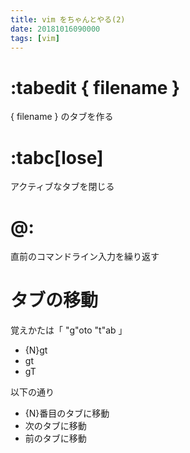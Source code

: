 ```yaml
---
title: vim をちゃんとやる(2)
date: 20181016090000
tags: [vim]
---
```


# :tabedit { filename }
{ filename } のタブを作る

# :tabc[lose]
アクティブなタブを閉じる

# @:
直前のコマンドライン入力を繰り返す

# タブの移動
覚えかたは「 "g"oto "t"ab 」

* {N}gt
* gt
* gT

以下の通り

* {N}番目のタブに移動
* 次のタブに移動
* 前のタブに移動
